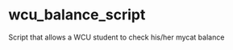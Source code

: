 wcu_balance_script
==================

Script that allows a WCU student to check his/her mycat balance